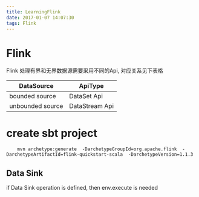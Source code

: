 ```yaml
---
title: LearningFlink
date: 2017-01-07 14:07:30
tags: Flink
---
```

# Flink 

Flink 处理有界和无界数据源需要采用不同的Api, 对应关系见下表格

|DataSource      |ApiType        |
|-------------|-------------|
|bounded source|DataSet Api|
|unbounded source|DataStream Api|


# create sbt project

```
    mvn archetype:generate  -DarchetypeGroupId=org.apache.flink  -DarchetypeArtifactId=flink-quickstart-scala  -DarchetypeVersion=1.1.3
```

## Data Sink 

if Data Sink operation is defined, then env.execute is needed 




